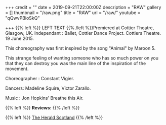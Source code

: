 +++
credit = ""
date = 2019-09-21T22:00:00Z
description = "RAW"
gallery = []
thumbnail = "/raw.png"
title = "RAW"
url = "/raw/"
youtube = "qQwvPBioSkQ"

+++
{{% left %}} LEFT TEXT {{% /left %}}Premiered at Cottier Theatre, Glasgow, UK. Independant : Ballet, Cottier Dance Project. Cottiers Theatre. 19 June 2015.

This choreography was first inspired by the song "Animal" by Maroon 5.

This strange feeling of wanting someone who has so much power on you that they can destroy you was the main line of the inspiration of the movement.

Choreographer : Constant Vigier.

Dancers: Madeline Squire, Victor Zarallo.

Music : Jon Hopkins' Breathe this Air.

{{% left %}} **Reviews:** {{% /left %}}

{{% left %}} [The Herald Scotland](https://www.heraldscotland.com/arts_ents/13413821.Dance_review__Independent_Ballet/) {{% /left %}}